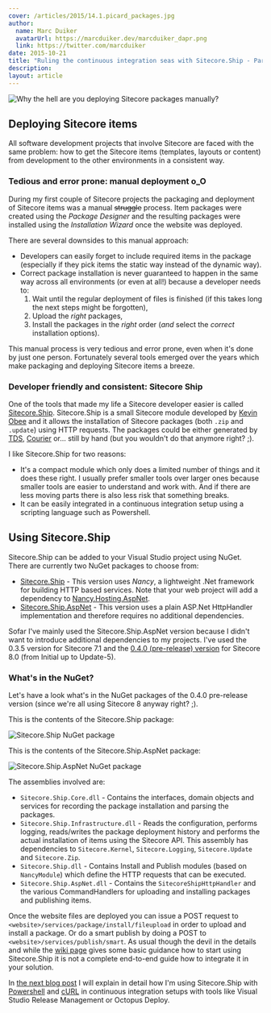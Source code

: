 ```yaml
---
cover: /articles/2015/14.1.picard_packages.jpg
author:
  name: Marc Duiker
  avatarUrl: https://marcduiker.dev/marcduiker_dapr.png
  link: https://twitter.com/marcduiker
date: 2015-10-21
title: "Ruling the continuous integration seas with Sitecore.Ship - Part 1"
description:
layout: article
---
```


![Why the hell are you deploying Sitecore packages manually?](/articles/2015/14.1.picard_packages.jpg)

## Deploying Sitecore items
All software development projects that involve Sitecore are faced with the same problem: 
how to get the Sitecore items (templates, layouts or content) from development to the 
other environments in a consistent way.

### Tedious and error prone: manual deployment o_O
During my first couple of Sitecore projects the packaging and deployment of Sitecore items 
was a manual ~~struggle~~ process. Item packages were created using the _Package Designer_ and the resulting packages 
were installed using the _Installation Wizard_ once the website was deployed.

There are several downsides to this manual approach:

- Developers can easily forget to include required items in the package (especially if they pick items 
 the static way instead of the dynamic way).
- Correct package installation is never guaranteed to happen in the same way across all 
environments (or even at all!) because a developer needs to: 
  1. Wait until the regular deployment of files is finished (if this takes long the next steps might be forgotten), 
  2. Upload the _right_ packages,
  3. Install the packages in the _right_ order (_and_ select the _correct_ installation options).

This manual process is very tedious and error prone, even when it's done by just one person. Fortunately several tools emerged over the years which make packaging and deploying Sitecore items a breeze.

### Developer friendly and consistent: Sitecore Ship
One of the tools that made my life a Sitecore developer easier is called [Sitecore.Ship](https://github.com/kevinobee/Sitecore.Ship). 
Sitecore.Ship is a small Sitecore module developed by [Kevin Obee](https://twitter.com/kevinobee) and it allows the installation
of Sitecore packages (both `.zip` and `.update`) using HTTP requests. The packages could be either generated by [TDS](http://teamdevelopmentforsitecore.com/), [Courier](https://github.com/adoprog/Sitecore-Courier) or... still by hand (but you wouldn't do that anymore right? ;).

I like Sitecore.Ship for two reasons:

- It's a compact module which only does a limited number of things and it does these right. 
I usually prefer smaller tools over larger ones because smaller tools are easier to understand and work with. 
And if there are less moving parts there is also less risk that something breaks.
- It can be easily integrated in a continuous integration setup using a scripting language such as Powershell. 

## Using Sitecore.Ship
Sitecore.Ship can be added to your Visual Studio project using NuGet.
There are currently two NuGet packages to choose from:

- [Sitecore.Ship](https://www.nuget.org/packages/Sitecore.Ship/) - This version uses _Nancy_, a lightweight .Net framework for building HTTP based services. Note that your web project will add a dependency to [Nancy.Hosting.AspNet](https://www.nuget.org/packages/Nancy.Hosting.Aspnet/).
- [Sitecore.Ship.AspNet](https://www.nuget.org/packages/Sitecore.Ship.AspNet/) - This version uses a plain ASP.Net HttpHandler implementation and therefore requires no additional dependencies.

Sofar I've mainly used the Sitecore.Ship.AspNet version because I didn't want to introduce additional dependencies to my projects. 
I've used the 0.3.5 version for Sitecore 7.1 and the [0.4.0 (pre-release) version](https://www.myget.org/F/sitecore-ship-prerelease/)  for Sitecore 8.0 (from Initial up to Update-5).

### What's in the NuGet?
Let's have a look what's in the NuGet packages of the 0.4.0 pre-release version (since we're all using Sitecore 8 anyway right? ;).

This is the contents of the Sitecore.Ship package:

![Sitecore.Ship NuGet package](/articles/2015/14.2.ship_nancy_nuget.png)

This is the contents of the Sitecore.Ship.AspNet package:

![Sitecore.Ship.AspNet NuGet package](/articles/2015/14.3.ship_aspnet_nuget.png)

The assemblies involved are:

- `Sitecore.Ship.Core.dll` - Contains the interfaces, domain objects and services for recording the package installation and parsing the packages. 
- `Sitecore.Ship.Infrastructure.dll` - Reads the configuration, performs logging, reads/writes the package deployment history and performs the actual installation of items using the Sitecore API. This assembly has dependencies to `Sitecore.Kernel`, `Sitecore.Logging`, `Sitecore.Update` and `Sitecore.Zip`.
- `Sitecore.Ship.dll` - Contains Install and Publish modules (based on `NancyModule`) which define the HTTP requests that can be executed.
- `Sitecore.Ship.AspNet.dll` - Contains the `SitecoreShipHttpHandler` and the various CommandHandlers for uploading and installing packages and publishing items.

Once the website files are deployed you can issue a POST request to `<website>/services/package/install/fileupload` in order to upload and install a package.
Or do a smart publish by doing a POST to `<website>/services/publish/smart`. 
As usual though the devil in the details and while the [wiki page](https://github.com/kevinobee/Sitecore.Ship/wiki) gives some basic guidance how to start using Sitecore.Ship it is not a complete end-to-end guide how to integrate it in your solution.

In [the next blog post](/articles/ruling-the-continuous-integration-seas-with-sitecore-ship-part-2) I will explain in detail how I'm using Sitecore.Ship with [Powershell](https://learn.microsoft.com/powershell/) and [cURL](http://curl.haxx.se/) in continuous integration setups with tools like Visual Studio Release Management or Octopus Deploy.